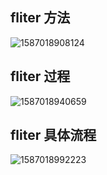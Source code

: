 ## fliter 方法

![1587018908124](C:\Users\FP.LAPTOP-GU00DUT3\AppData\Roaming\Typora\typora-user-images\1587018908124.png)

## fliter 过程

![1587018940659](C:\Users\FP.LAPTOP-GU00DUT3\AppData\Roaming\Typora\typora-user-images\1587018940659.png)



## fliter 具体流程

![1587018992223](C:\Users\FP.LAPTOP-GU00DUT3\AppData\Roaming\Typora\typora-user-images\1587018992223.png) 
